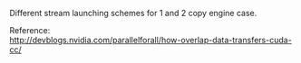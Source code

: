 Different stream launching schemes for 1 and 2 copy engine case. <br>

Reference:<br>
http://devblogs.nvidia.com/parallelforall/how-overlap-data-transfers-cuda-cc/
